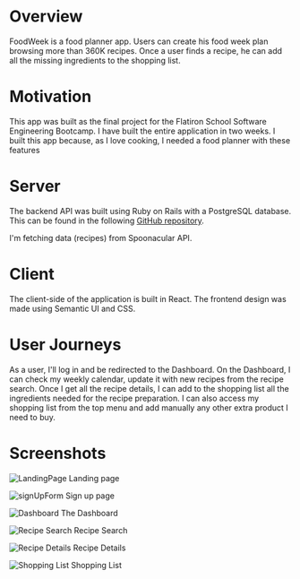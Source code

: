 # Overview

FoodWeek is a food planner app.
Users can create his food week plan browsing more than 360K recipes.
Once a user finds a recipe, he can add all the missing ingredients to the shopping list.

# Motivation

This app was built as the final project for the Flatiron School Software Engineering Bootcamp. I have built the entire application in two weeks.
I built this app because, as I love cooking, I needed a food planner with these features 

# Server

The backend API was built using Ruby on Rails with a PostgreSQL database. This can be found in the following [GitHub repository](https://github.com/endyranaudo/foodweek_backend).

I'm fetching data (recipes) from Spoonacular API.

# Client

The client-side of the application is built in React.
The frontend design was made using Semantic UI and CSS.

# User Journeys

As a user, I'll log in and be redirected to the Dashboard.
On the Dashboard, I can check my weekly calendar, update it with new recipes from the recipe search. Once I get all the recipe details, I can add to the shopping list all the ingredients needed for the recipe preparation. 
I can also access my shopping list from the top menu and add manually any other extra product I need to buy.


# Screenshots


![LandingPage]()
Landing page

![signUpForm]()
Sign up page

![Dashboard]()
The Dashboard

![Recipe Search]()
Recipe Search

![Recipe Details]()
Recipe Details

![Shopping List]()
Shopping List
